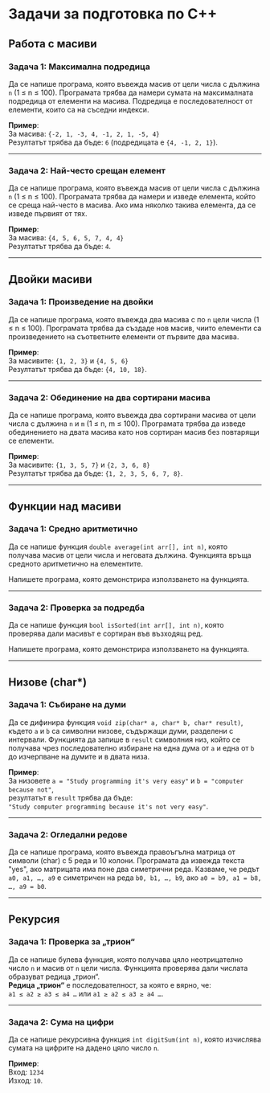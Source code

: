 # Задачи за подготовка по C++

## Работа с масиви

### Задача 1: Максимална подредица

Да се напише програма, която въвежда масив от цели числа с дължина `n` (1 ≤ n ≤ 100). Програмата трябва да намери сумата на максималната подредица от елементи на масива. Подредица е последователност от елементи, които са на съседни индекси.

**Пример**:  
За масива: `{-2, 1, -3, 4, -1, 2, 1, -5, 4}`  
Резултатът трябва да бъде: `6` (подредицата е `{4, -1, 2, 1}`).

---

### Задача 2: Най-често срещан елемент

Да се напише програма, която въвежда масив от цели числа с дължина `n` (1 ≤ n ≤ 100). Програмата трябва да намери и изведе елемента, който се среща най-често в масива. Ако има няколко такива елемента, да се изведе първият от тях.

**Пример**:  
За масива: `{4, 5, 6, 5, 7, 4, 4}`  
Резултатът трябва да бъде: `4`.

---

## Двойки масиви

### Задача 1: Произведение на двойки

Да се напише програма, която въвежда два масива с по `n` цели числа (1 ≤ n ≤ 100). Програмата трябва да създаде нов масив, чиито елементи са произведението на съответните елементи от първите два масива.

**Пример**:  
За масивите: `{1, 2, 3}` и `{4, 5, 6}`  
Резултатът трябва да бъде: `{4, 10, 18}`.

---

### Задача 2: Обединение на два сортирани масива

Да се напише програма, която въвежда два сортирани масива от цели числа с дължина `n` и `m` (1 ≤ n, m ≤ 100). Програмата трябва да изведе обединението на двата масива като нов сортиран масив без повтарящи се елементи.

**Пример**:  
За масивите: `{1, 3, 5, 7}` и `{2, 3, 6, 8}`  
Резултатът трябва да бъде: `{1, 2, 3, 5, 6, 7, 8}`.

---

## Функции над масиви

### Задача 1: Средно аритметично

Да се напише функция `double average(int arr[], int n)`, която получава масив от цели числа и неговата дължина. Функцията връща средното аритметично на елементите.

Напишете програма, която демонстрира използването на функцията.

---

### Задача 2: Проверка за подредба

Да се напише функция `bool isSorted(int arr[], int n)`, която проверява дали масивът е сортиран във възходящ ред.

Напишете програма, която демонстрира използването на функцията.

---

## Низове (char\*)

### Задача 1: Събиране на думи

Да се дифинира функция `void zip(char* a, char* b, char* result)`, където `a` и `b` са символни низове, съдържащи думи, разделени с интервали. Функцията да запише в `result` символния низ, който се получава чрез последователно избиране на една дума от `a` и една от `b` до изчерпване на думите и в двата низа.

**Пример**:  
За низовете `a = "Study programming it's very easy"` и `b = "computer because not"`,  
резултатът в `result` трябва да бъде:  
`"Study computer programming because it's not very easy"`.

---

### Задача 2: Огледални редове

Да се напише програма, която въвежда правоъгълна матрица от символи (char) с 5 реда и 10 колони. Програмата да извежда текста "yes", ако матрицата има поне два симетрични реда. Казваме, че редът `a0, a1, …, a9` е симетричен на реда `b0, b1, …, b9`, ако `a0 = b9, a1 = b8, …, a9 = b0`.

---

## Рекурсия

### Задача 1: Проверка за „трион“

Да се напише булева функция, която получава цяло неотрицателно число `n` и масив от `n` цели числа. Функцията проверява дали числата образуват редица „трион“.  
**Редица „трион“** е последователност, за която е вярно, че:  
`a1 ≤ a2 ≥ a3 ≤ a4 …` или `a1 ≥ a2 ≤ a3 ≥ a4 …`.

---

### Задача 2: Сума на цифри

Да се напише рекурсивна функция `int digitSum(int n)`, която изчислява сумата на цифрите на дадено цяло число `n`.

**Пример**:  
Вход: `1234`  
Изход: `10`.
